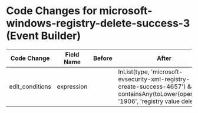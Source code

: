 # Code Changes for microsoft-windows-registry-delete-success-3 (Event Builder)

| Code Change | Field Name | Before | After |
|-------------|------------|--------|-------|
| edit_conditions | expression |  | InList(type, 'microsoft-evsecurity-xml-registry-create-success-4657') && containsAny(toLower(operation), '1906', 'registry value deleted') |
